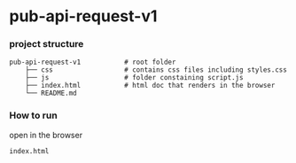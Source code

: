 # pub-api-request-v1
### project structure

    pub-api-request-v1           # root folder
        ├── css                  # contains css files including styles.css
        ├── js                   # folder constaining script.js
        ├── index.html           # html doc that renders in the browser
        └── README.md

### How to run
open in the browser
```sh
index.html
```
